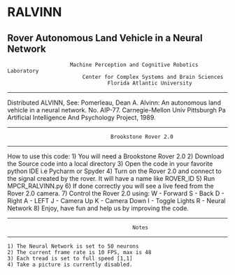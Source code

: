 # RALVINN
Rover Autonomous Land Vehicle in a Neural Network
-------------------------------------------------------

                        Machine Perception and Cognitive Robotics Laboratory
                            Center for Complex Systems and Brain Sciences
                                    Florida Atlantic University
-------------------------------------------------------

  Distributed ALVINN, See:
  Pomerleau, Dean A. Alvinn:
  An autonomous land vehicle in a neural network.
  No. AIP-77. Carnegie-Mellon Univ Pittsburgh Pa
  Artificial Intelligence And Psychology Project, 1989.

-------------------------------------------------------
                                     Brookstone Rover 2.0
-------------------------------------------------------
 How to use this code:
    1) You will need a Brookstone Rover 2.0
    2) Download the Source code into a local directory
    3) Open the code in your favorite python IDE i.e Pycharm or Spyder
    4) Turn on the Rover 2.0 and connect to the signal created by the rover. It will have a name
       like ROVER_ID
    5) Run MPCR_RALVINN.py
    6) If done correctly you will see a live feed from the Rover 2.0 camera.
    7) Control the Rover 2.0 using:
        W - Forward
        S - Back
        D - Right
        A - LEFT
        J - Camera Up
        K - Camera Down
        I - Toggle Lights
        R - Neural Network
    8) Enjoy, have fun and help us by improving the code.


-------------------------------------------------------
                                            Notes
-------------------------------------------------------
    1) The Neural Network is set to 50 neurons
    2) The current frame rate is 10 FPS, max is 48
    3) Each tread is set to full speed [1,1]
    4) Take a picture is currently disabled.